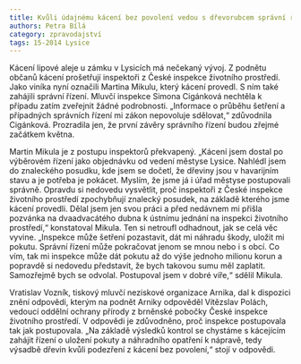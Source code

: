 ```yaml
---
title: Kvůli údajnému kácení bez povolení vedou s dřevorubcem správní řízení
authors: Petra Bílá
category: zpravodajství
tags: 15-2014 Lysice
---
```


Kácení lipové aleje u zámku v Lysicích má nečekaný vývoj. Z podnětu občanů kácení prošetřují inspektoři z České inspekce životního prostředí. Jako viníka nyní označili Martina Mikulu, který kácení provedl. S ním také zahájili správní řízení. Mluvčí inspekce Simona Cigánková nechtěla k případu zatím zveřejnit žádné podrobnosti. „Informace o průběhu šetření a případných správních řízení mi zákon nepovoluje sdělovat,“ zdůvodnila Cigánková. Prozradila jen, že první závěry správního řízení budou zřejmé začátkem května.

Martin Mikula je z postupu inspektorů překvapený. „Kácení jsem dostal po výběrovém řízení jako objednávku od vedení městyse Lysice. Nahlédl jsem do znaleckého posudku, kde jsem se dočetl, že dřeviny jsou v havarijním stavu a je potřeba je pokácet. Myslím, že jsme já i úřad městyse postupovali správně. Opravdu si nedovedu vysvětlit, proč inspektoři z České inspekce životního prostředí zpochybňují znalecký posudek, na základě kterého jsme kácení provedli. Dělal jsem jen svou práci a před nedávnem mi přišla pozvánka na dvaadvacátého dubna k ústnímu jednání na inspekci životního prostředí,“ konstatoval Mikula. Ten si netroufl odhadnout, jak se celá věc vyvine. „Inspekce může šetření pozastavit, dát mi náhradu škody, uložit mi pokutu. Správní řízení může pokračovat jenom se mnou nebo i s obcí. Co vím, tak mi inspekce může dát pokutu až do výše jednoho milionu korun a popravdě si nedovedu představit, že bych takovou sumu měl zaplatit. Samozřejmě bych se odvolal. Postupoval jsem v dobré víře,“ sdělil Mikula.

Vratislav Vozník, tiskový mluvčí neziskové organizace Arnika, dal k dispozici znění odpovědi, kterým na podnět Arniky odpověděl Vítězslav Polách, vedoucí oddělní ochrany přírody z brněnské pobočky České inspekce životního prostředí. V odpovědi je zdůvodněno, proč inspekce postupovala tak jak postupovala. „Na základě výsledků kontrol se chystáme s kácejícím zahájit řízení o uložení pokuty a náhradního opatření k nápravě, tedy výsadbě dřevin kvůli podezření z kácení bez povolení,“ stojí v odpovědi. 
